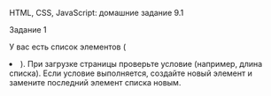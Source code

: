 HTML, CSS, JavaScript: домашние задание 9.1


Задание 1

У вас есть список элементов (<li>). 
При загрузке страницы проверьте условие (например, длина списка). 
Если условие выполняется, создайте новый элемент и замените последний элемент списка новым.